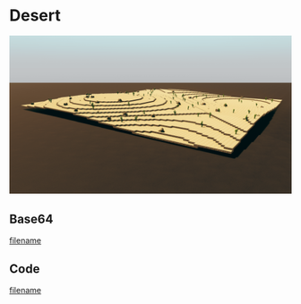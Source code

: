 # Desert

![version_size](image.png)

## Base64
[filename](data.txt ':include :type=code')

## Code
[filename](main.go ':include :type=code')